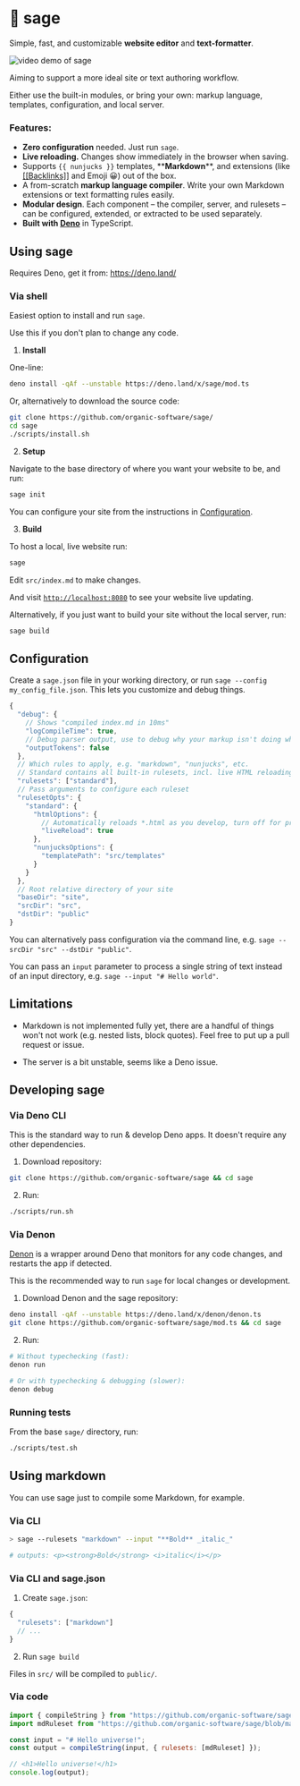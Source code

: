 # 🌿 sage

Simple, fast, and customizable **website editor** and **text-formatter**.

![video demo of sage](https://raw.githubusercontent.com/organic-software/misc/main/sage-demo.gif)

Aiming to support a more ideal site or text authoring workflow. 

Either use the built-in modules, or bring your own: markup language, templates, configuration, and local server.

### Features:

- **Zero configuration** needed. Just run `sage`.
- **Live reloading.** Changes show immediately in the browser when saving.
- Supports `{{ nunjucks }}` templates, \*\***Markdown**\*\*, and extensions (like
  [[[Backlinks]]](#) and Emoji 😀) out of the box.
- A from-scratch **markup language compiler**. Write your own Markdown extensions or text formatting rules easily.
- **Modular design**. Each component – the compiler, server, and rulesets – can be  configured, extended, or extracted to be used separately.
- **Built with [Deno](https://deno.land/)** in TypeScript.

## Using sage

Requires Deno, get it from: https://deno.land/

### Via shell

Easiest option to install and run `sage`.

Use this if you don't plan to change any code.

1. **Install**

One-line:
```sh
deno install -qAf --unstable https://deno.land/x/sage/mod.ts 
```

Or, alternatively to download the source code:
```sh
git clone https://github.com/organic-software/sage/
cd sage
./scripts/install.sh
```

2. **Setup**

Navigate to the base directory of where you want your website to be, and run:

```sh
sage init
```

You can configure your site from the instructions in [Configuration](#Configuration).

3. **Build**

To host a local, live website run:

```sh
sage
```

Edit `src/index.md` to make changes.

And visit [`http://localhost:8080`](http://localhost:8080) to see your website live updating.

Alternatively, if you just want to build your site without the local server, run:

```sh
sage build
```

## Configuration

Create a `sage.json` file in your working directory, or run `sage --config my_config_file.json`. This lets you customize and debug things.

```js
{
  "debug": {
    // Shows "compiled index.md in 10ms"
    "logCompileTime": true,
    // Debug parser output, use to debug why your markup isn't doing what you wanted
    "outputTokens": false
  },
  // Which rules to apply, e.g. "markdown", "nunjucks", etc.
  // Standard contains all built-in rulesets, incl. live HTML reloading and others.
  "rulesets": ["standard"],
  // Pass arguments to configure each ruleset
  "rulesetOpts": {
    "standard": {
      "htmlOptions": {
        // Automatically reloads *.html as you develop, turn off for production
        "liveReload": true
      },
      "nunjucksOptions": {
        "templatePath": "src/templates"
      }
    }
  },
  // Root relative directory of your site
  "baseDir": "site",
  "srcDir": "src",
  "dstDir": "public"
}
```

You can alternatively pass configuration via the command line, e.g. `sage --srcDir "src" --dstDir "public"`. 

You can pass an `input` parameter to process a single string of text instead of an input directory, e.g. `sage --input "# Hello world"`.

## Limitations

- Markdown is not implemented fully yet, there are a handful of things won't not work (e.g. nested lists, block quotes). Feel free to put up a pull request or issue. 

- The server is a bit unstable, seems like a Deno issue.

## Developing sage

### Via Deno CLI

This is the standard way to run & develop Deno apps. It doesn't require any
other dependencies.

1. Download repository:

```bash
git clone https://github.com/organic-software/sage && cd sage
```

2. Run:

```sh
./scripts/run.sh
```

### Via Denon

[Denon](https://github.com/denosaurs/denon) is a wrapper around Deno that
monitors for any code changes, and restarts the app if detected.

This is the recommended way to run `sage` for local changes or development.

1. Download Denon and the sage repository:

```bash
deno install -qAf --unstable https://deno.land/x/denon/denon.ts
git clone https://github.com/organic-software/sage/mod.ts && cd sage
```

2. Run:

```bash
# Without typechecking (fast):
denon run

# Or with typechecking & debugging (slower):
denon debug
```

### Running tests

From the base `sage/` directory, run:

```sh
./scripts/test.sh
```

## Using markdown

You can use sage just to compile some Markdown, for example.

### Via CLI

```sh
> sage --rulesets "markdown" --input "**Bold** _italic_"

# outputs: <p><strong>Bold</strong> <i>italic</i></p>
```

### Via CLI and sage.json

1. Create `sage.json`:

```js
{
  "rulesets": ["markdown"]
  // ...
}
```

2. Run `sage build`

Files in `src/` will be compiled to `public/`.

### Via code

```js
import { compileString } from "https://github.com/organic-software/sage/blob/main/compiler/mod.ts";
import mdRuleset from "https://github.com/organic-software/sage/blob/main/compiler/rules/markdown/ruleset.ts";

const input = "# Hello universe!";
const output = compileString(input, { rulesets: [mdRuleset] });

// <h1>Hello universe!</h1>
console.log(output);
```
